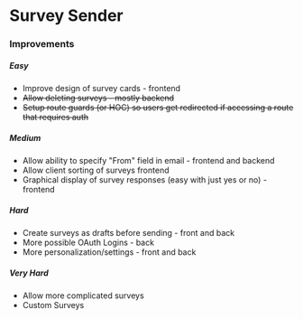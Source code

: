 # Survey Sender

### Improvements

##### Easy
- Improve design of survey cards - frontend
- ~~Allow deleting surveys - mostly backend~~
- ~~Setup route guards (or HOC) so users get redirected if accessing a route that requires auth~~

##### Medium
- Allow ability to specify "From" field in email - frontend and backend
- Allow client sorting of surveys frontend
- Graphical display of survey responses (easy with just yes or no) - frontend

##### Hard
- Create surveys as drafts before sending - front and back
- More possible OAuth Logins - back
- More personalization/settings - front and back

##### Very Hard
- Allow more complicated surveys
- Custom Surveys
